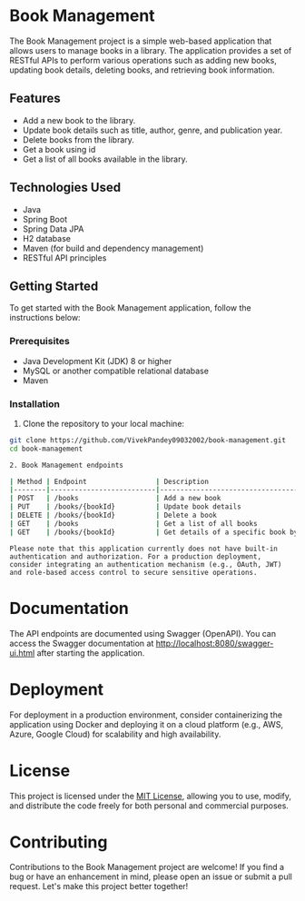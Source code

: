 # Book Management

The Book Management project is a simple web-based application that allows users to manage books in a library. The application provides a set of RESTful APIs to perform various operations such as adding new books, updating book details, deleting books, and retrieving book information.

## Features

- Add a new book to the library.
- Update book details such as title, author, genre, and publication year.
- Delete books from the library.
- Get a book using id
- Get a list of all books available in the library.

## Technologies Used

- Java
- Spring Boot
- Spring Data JPA
- H2 database
- Maven (for build and dependency management)
- RESTful API principles

## Getting Started

To get started with the Book Management application, follow the instructions below:

### Prerequisites

- Java Development Kit (JDK) 8 or higher
- MySQL or another compatible relational database
- Maven

### Installation

1. Clone the repository to your local machine:

```bash
git clone https://github.com/VivekPandey09032002/book-management.git
cd book-management

2. Book Management endpoints

| Method | Endpoint                 | Description                              |
|--------|--------------------------|------------------------------------------|
| POST   | /books                   | Add a new book                           |
| PUT    | /books/{bookId}          | Update book details                      |
| DELETE | /books/{bookId}          | Delete a book                            |
| GET    | /books                   | Get a list of all books                  |
| GET    | /books/{bookId}          | Get details of a specific book by ID     |
```

`Please note that this application currently does not have built-in authentication and authorization. For a production deployment, consider integrating an authentication mechanism (e.g., OAuth, JWT) and role-based access control to secure sensitive operations.`

# Documentation
The API endpoints are documented using Swagger (OpenAPI). You can access the Swagger documentation at [http://localhost:8080/swagger-ui.html](http://localhost:8080/swagger-ui.html) after starting the application.

# Deployment

For deployment in a production environment, consider containerizing the application using Docker and deploying it on a cloud platform (e.g., AWS, Azure, Google Cloud) for scalability and high availability.

# License

This project is licensed under the [MIT License](LICENSE), allowing you to use, modify, and distribute the code freely for both personal and commercial purposes.

# Contributing

Contributions to the Book Management project are welcome! If you find a bug or have an enhancement in mind, please open an issue or submit a pull request. Let's make this project better together!






